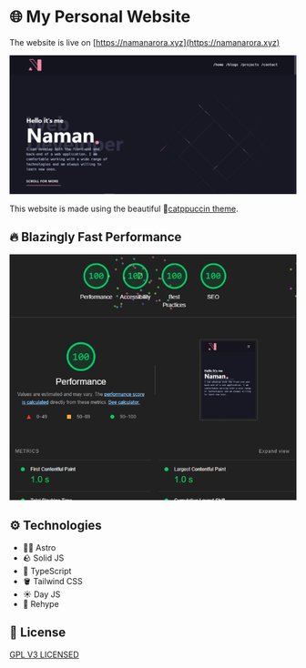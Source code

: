 # 🌐 My Personal Website

The website is live on [https://namanarora.xyz](https://namanarora.xyz)

![website](./assets/web.png)

This website is made using the beautiful 🌈[catppuccin theme](https://github.com/catppuccin).

## 🔥 Blazingly Fast Performance

![performance](./assets/performace.png)

## ⚙ Technologies

-   🧑‍🚀 Astro
-   🪨 Solid JS
-   🔷 TypeScript
-   🪣 Tailwind CSS
-   ☀️ Day JS
-   🔗 Rehype

## 📝 License

[GPL V3 LICENSED](./LICENSE)
